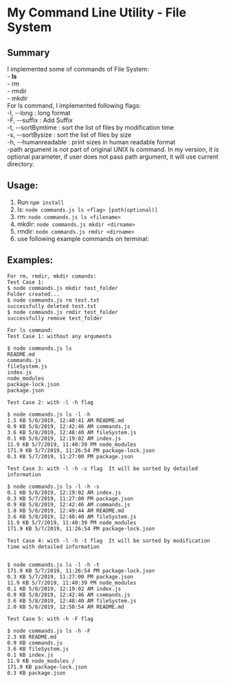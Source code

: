# My Command Line Utility - File System

## Summary
I implemented some of commands of File System:  
	  - **ls**  
	  - rm  
	  - rmdir  
	  - mkdir  
For ls command, I implemented following flags:  
	-l, --long : long format  
	-F, --suffix : Add Suffix  
	-t, --sortBymtime : sort the list of files by modification time  
	-s, --sortBysize : sort the list of files by size  
	-h, --humanreadable : print sizes in human readable format  
	-path argument is not part of original UNIX ls command. In my version, it is optional parameter, if user does not pass path  argument, it will use current directory.  

## Usage:
1. Run `npm install`
2. ls: `node commands.js ls <flag> [path(optional)]`
3. rm: `node commands.js ls <filename>`
4. mkdir: `node commands.js mkdir <dirname>`
5. rmdir: `node commands.js rmdir <dirname>`
6. use following example commands on terminal:

## Examples:
```
For rm, rmdir, mkdir comands:
Test Case 1: 
$ node commands.js mkdir test_folder
Folder created...
$ node commands.js rm test.txt
successfully deleted test.txt
$ node commands.js rmdir test_folder
successfully remove test_folder
```
```
For ls command:  
Test Case 1: without any arguments

$ node commands.js ls 
README.md
commands.js
fileSystem.js
index.js
node_modules
package-lock.json
package.json
```

```
Test Case 2: with -l -h flag

$ node commands.js ls -l -h
1.5 KB 5/8/2019, 12:40:41 AM README.md
0.9 KB 5/8/2019, 12:42:46 AM commands.js
3.6 KB 5/8/2019, 12:48:40 AM fileSystem.js
0.1 KB 5/8/2019, 12:19:02 AM index.js
11.9 KB 5/7/2019, 11:40:39 PM node_modules
171.9 KB 5/7/2019, 11:26:54 PM package-lock.json
0.3 KB 5/7/2019, 11:27:00 PM package.json
```

```
Test Case 3: with -l -h -s flag  It will be sorted by detailed information

$ node commands.js ls -l -h -s
0.1 KB 5/8/2019, 12:19:02 AM index.js
0.3 KB 5/7/2019, 11:27:00 PM package.json
0.9 KB 5/8/2019, 12:42:46 AM commands.js
1.8 KB 5/8/2019, 12:49:44 AM README.md
3.6 KB 5/8/2019, 12:48:40 AM fileSystem.js
11.9 KB 5/7/2019, 11:40:39 PM node_modules
171.9 KB 5/7/2019, 11:26:54 PM package-lock.json
```

```
Test Case 4: with -l -h -t flag  It will be sorted by modification time with detailed information


$ node commands.js ls -l -h -t
171.9 KB 5/7/2019, 11:26:54 PM package-lock.json
0.3 KB 5/7/2019, 11:27:00 PM package.json
11.9 KB 5/7/2019, 11:40:39 PM node_modules
0.1 KB 5/8/2019, 12:19:02 AM index.js
0.9 KB 5/8/2019, 12:42:46 AM commands.js
3.6 KB 5/8/2019, 12:48:40 AM fileSystem.js
2.0 KB 5/8/2019, 12:50:54 AM README.md
```

```
Test Case 5: with -h -F flag 

$ node commands.js ls -h -F 
2.3 KB README.md 
0.9 KB commands.js 
3.6 KB fileSystem.js 
0.1 KB index.js 
11.9 KB node_modules /
171.9 KB package-lock.json 
0.3 KB package.json 
```





